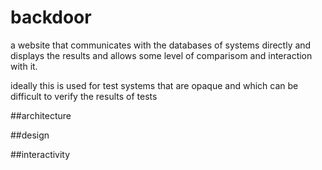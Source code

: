 # backdoor
a website that communicates with the databases of systems directly and displays the results and allows some level of comparisom and interaction with it.

ideally this is used for test systems that are opaque and which can be difficult to verify the results of tests

##architecture

##design

##interactivity

